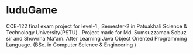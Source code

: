 # luduGame
CCE-122 final exam project for level-1 , Semester-2 in Patuakhali Science &amp; Technology University(PSTU) . Project made for Md. Sumsuzzaman Sobuz sir and Showrna Ma'am. After Learning Java Object Oriented Programming Language. (BSc. in Computer Science &amp; Engineering )

